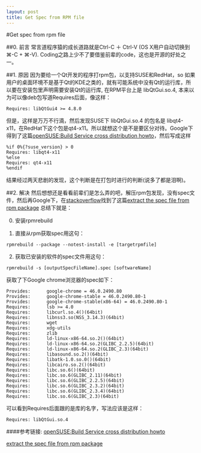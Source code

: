 ```yaml
---
layout: post
title: Get Spec from RPM file
---
```


#Get spec from rpm file

##0. 前言
常言道程序猿的成长道路就是Ctrl-C ＋ Ctrl-V (OS X用户自动切换到⌘-C + ⌘-V). Coding之路上少不了要借鉴前辈的code，这也是开源的好处之一。

##1. 原因
因为要给一个Qt开发的程序打rpm包，以支持SUSE和RedHat，so 如果用户的桌面环境不是基于Qt的KDE之类的，就有可能系统中没有Qt的运行库，所以要在安装包里声明需要安装Qt的运行库, 在RPM平台上是 libQtGui.so.4, 本来以为可以像deb包写道Requires后面，像这样：
```
Requires: libQtGui4 >= 4.8.0
```
但是，这样是万万不行滴，然后发现SUSE下 libQtGui.so.4 的包名是 libqt4-x11，在RedHat下这个包是qt4-x11。所以就想这个是不是要区分对待。Google下得到了这篇[openSUSE:Build Service cross distribution howto](https://en.opensuse.org/openSUSE:Build_Service_cross_distribution_howto)，然后写成这样
```
%if 0%{?suse_version} > 0
Requires: libqt4-x11
%else
Requires: qt4-x11
%endif
```
结果经过两天悲剧的发现，这个判断是在打包时进行的判断(说多了都是泪啊)。

##2. 解决
然后想想还是看看前辈们是怎么弄的吧，解压rpm包发现，没有spec文件，然后再Google下，在[stackoverflow](http://stackoverflow.com)找到了这篇[extract the spec file from rpm package](http://stackoverflow.com/questions/5613954/extract-the-spec-file-from-rpm-package)
总结下就是：

0. 安装rpmrebuild

1. 直接从rpm获取spec用这句：
```
rpmrebuild --package --notest-install -e [targetrpmfile]
```

2. 获取已安装的软件的spec文件用这句：
```
rpmrebuild -s [outputSpecFileName].spec [softwareName]
```

获取了下Google chrome浏览器的spec如下：
```
Provides:      google-chrome = 46.0.2490.80
Provides:      google-chrome-stable = 46.0.2490.80-1
Provides:      google-chrome-stable(x86-64) = 46.0.2490.80-1
Requires:      lsb >= 4.0
Requires:      libcurl.so.4()(64bit)
Requires:      libnss3.so(NSS_3.14.3)(64bit)
Requires:      wget
Requires:      xdg-utils
Requires:      zlib
Requires:      ld-linux-x86-64.so.2()(64bit)
Requires:      ld-linux-x86-64.so.2(GLIBC_2.2.5)(64bit)
Requires:      ld-linux-x86-64.so.2(GLIBC_2.3)(64bit)
Requires:      libasound.so.2()(64bit)
Requires:      libatk-1.0.so.0()(64bit)
Requires:      libcairo.so.2()(64bit)
Requires:      libc.so.6()(64bit)
Requires:      libc.so.6(GLIBC_2.11)(64bit)
Requires:      libc.so.6(GLIBC_2.2.5)(64bit)
Requires:      libc.so.6(GLIBC_2.3.2)(64bit)
Requires:      libc.so.6(GLIBC_2.3.4)(64bit)
Requires:      libc.so.6(GLIBC_2.3)(64bit)
```

可以看到Requires后面跟的是库的名字，写法应该是这样：

```
Requires: libQtGui.so.4
```

####参考链接:
[openSUSE:Build Service cross distribution howto](https://en.opensuse.org/openSUSE:Build_Service_cross_distribution_howto)

[extract the spec file from rpm package](http://stackoverflow.com/questions/5613954/extract-the-spec-file-from-rpm-package)
